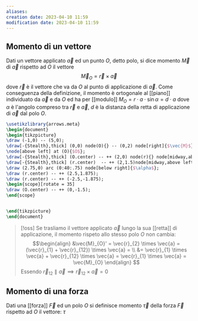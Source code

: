 ```yaml
---
aliases: 
creation date: 2023-04-10 11:59
modification date: 2023-04-10 11:59
---
```


## Momento di un vettore
Dati un vettore applicato $\vec{a}$ ed un punto $O$, detto polo, si dice momento $\vec{M}$ di $\vec{a}$ rispetto ad $O$ il vettore
$$
\vec{M}_{O} = \vec{r} \times \vec{a}
$$
dove $\vec{r}$ è il vettore che va da $O$ al punto di applicazione di $\vec{a}$. Come conseguenza della definizione, il momento è ortogonale al [[piano]] individuato da $\vec{a}$ e da $O$ ed ha per [[modulo]] $M_{O} = r \cdot a \cdot \sin \alpha = d \cdot a$ dove $\alpha$ è l'angolo compreso tra $\vec{r}$ e $\vec{a}$, $d$ è la distanza della retta di applicazione di $\vec{a}$ dal polo $O$.

```tikz
\usetikzlibrary{arrows.meta}
\begin{document}
\begin{tikzpicture}
\draw (-1,0) -- (5,0);
\draw[-{Stealth},thick] (0,0) node(O){} -- (0,2) node[right]{$\vec{M}$};
\node[above left] at (O){$O$};
\draw[-{Stealth},thick] (O.center) -- ++ (2,0) node(r){} node[midway,above]{$\vec{r}$};
\draw[-{Stealth},thick] (r.center)  -- ++ (2,1.5)node[midway,above left]{$\vec{a}$};
\draw (2.75,0) arc (0:40:.75) node[below right]{$\alpha$};
\draw (r.center) -- ++ (2.5,1.875);
\draw (r.center) -- ++ (-2.5,-1.875);
\begin{scope}[rotate = 35]
\draw (O.center) -- ++ (0,-1.5);
\end{scope}


\end{tikzpicture}
\end{document}
```

>[!oss]
>Se trasliamo il vettore applicato $\vec{a}$ lungo la sua [[retta]] di applicazione, il momento rispeto allo stesso polo $O$ non cambia:
>$$\begin{align}
> &\vec{M}_{O}' = \vec{r}_{2} \times \vec{a} = (\vec{r}_{1} + \vec{r}_{12}) \times \vec{a} = \\
> &= \vec{r}_{1} \times \vec{a} + \vec{r}_{12} \times \vec{a} = \vec{r}_{1} \times \vec{a} = \vec{M}_{O}
>\end{align} $$
>Essendo $\vec{r}_{12} \parallel \vec{a} \implies \vec{r}_{12} \times \vec{a} = 0$


## Momento di una forza
Dati una [[forza]] $\vec{F}$ ed un polo $O$ si definisce momento $\vec{\tau}$ della forza $\vec{F}$ rispetto ad $O$ il vettore:
$\tau$